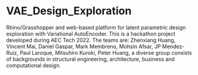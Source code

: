 # VAE_Design_Exploration
Rhino/Grasshopper and web-based platform for latent parametric design exploration with Variational AutoEncoder.
This is a hackathon project developed during AEC Tech 2022. The teams are: Zhenxiang Huang, Vincent Mai, Daniel Gaspar, Mark Membreno, Mohsin Afsar, JP Mendez-Ruiz, Paul Laroque, Mitsuhiro Kuroki, Peter Huang, a diverse group consists of backgrounds in structural engineering, architecture, business and computational design.
